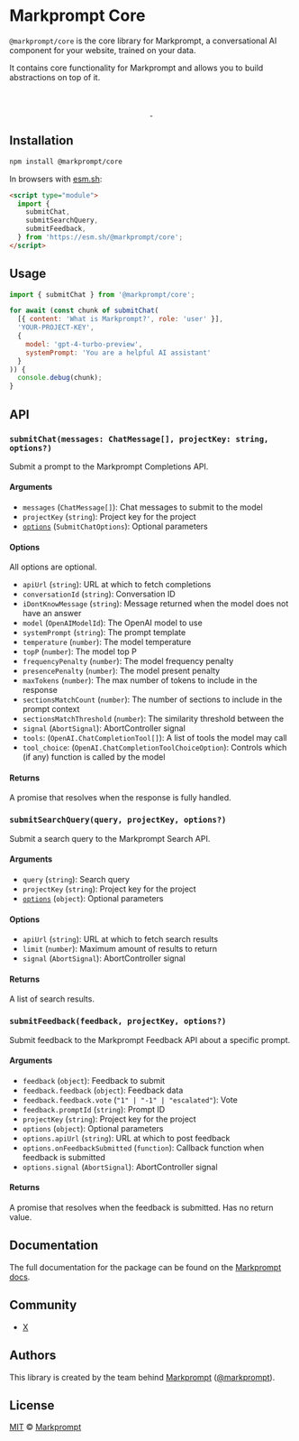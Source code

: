 # Markprompt Core

`@markprompt/core` is the core library for Markprompt, a conversational AI
component for your website, trained on your data.

It contains core functionality for Markprompt and allows you to build
abstractions on top of it.

<br />
<p align="center">
  <a aria-label="NPM version" href="https://www.npmjs.com/package/@markprompt/core">
    <img alt="" src="https://badgen.net/npm/v/@markprompt/core">
  </a>
  <a aria-label="License" href="https://github.com/motifland/markprompt-js/blob/main/packages/core/LICENSE">
    <img alt="" src="https://badgen.net/npm/license/@markprompt/core">
  </a>
</p>

## Installation

```sh
npm install @markprompt/core
```

In browsers with [esm.sh](https://esm.sh):

```html
<script type="module">
  import {
    submitChat,
    submitSearchQuery,
    submitFeedback,
  } from 'https://esm.sh/@markprompt/core';
</script>
```

## Usage

```js
import { submitChat } from '@markprompt/core';

for await (const chunk of submitChat(
  [{ content: 'What is Markprompt?', role: 'user' }],
  'YOUR-PROJECT-KEY',
  {
    model: 'gpt-4-turbo-preview',
    systemPrompt: 'You are a helpful AI assistant'
  }
)) {
  console.debug(chunk);
}
```

## API

### `submitChat(messages: ChatMessage[], projectKey: string, options?)`

Submit a prompt to the Markprompt Completions API.

#### Arguments

- `messages` (`ChatMessage[]`): Chat messages to submit to the model
- `projectKey` (`string`): Project key for the project
- [`options`](#options) (`SubmitChatOptions`): Optional parameters

#### Options

All options are optional.

- `apiUrl` (`string`): URL at which to fetch completions
- `conversationId` (`string`): Conversation ID
- `iDontKnowMessage` (`string`): Message returned when the model does not have
  an answer
- `model` (`OpenAIModelId`): The OpenAI model to use
- `systemPrompt` (`string`): The prompt template
- `temperature` (`number`): The model temperature
- `topP` (`number`): The model top P
- `frequencyPenalty` (`number`): The model frequency penalty
- `presencePenalty` (`number`): The model present penalty
- `maxTokens` (`number`): The max number of tokens to include in the response
- `sectionsMatchCount` (`number`): The number of sections to include in the
  prompt context
- `sectionsMatchThreshold` (`number`): The similarity threshold between the
- `signal` (`AbortSignal`): AbortController signal
- `tools`: (`OpenAI.ChatCompletionTool[]`): A list of tools the model may call
- `tool_choice`: (`OpenAI.ChatCompletionToolChoiceOption`): Controls which (if
  any) function is called by the model

#### Returns

A promise that resolves when the response is fully handled.

### `submitSearchQuery(query, projectKey, options?)`

Submit a search query to the Markprompt Search API.

#### Arguments

- `query` (`string`): Search query
- `projectKey` (`string`): Project key for the project
- [`options`](#options) (`object`): Optional parameters

#### Options

- `apiUrl` (`string`): URL at which to fetch search results
- `limit` (`number`): Maximum amount of results to return
- `signal` (`AbortSignal`): AbortController signal

#### Returns

A list of search results.

### `submitFeedback(feedback, projectKey, options?)`

Submit feedback to the Markprompt Feedback API about a specific prompt.

#### Arguments

- `feedback` (`object`): Feedback to submit
- `feedback.feedback` (`object`): Feedback data
- `feedback.feedback.vote` (`"1" | "-1" | "escalated"`): Vote
- `feedback.promptId` (`string`): Prompt ID
- `projectKey` (`string`): Project key for the project
- `options` (`object`): Optional parameters
- `options.apiUrl` (`string`): URL at which to post feedback
- `options.onFeedbackSubmitted` (`function`): Callback function when feedback is
  submitted
- `options.signal` (`AbortSignal`): AbortController signal

#### Returns

A promise that resolves when the feedback is submitted. Has no return value.

## Documentation

The full documentation for the package can be found on the
[Markprompt docs](https://markprompt.com/docs/sdk).

## Community

- [X](https://x.com/markprompt)

## Authors

This library is created by the team behind [Markprompt](https://markprompt.com)
([@markprompt](https://x.com/markprompt)).

## License

[MIT](./LICENSE) © [Markprompt](https://markprompt.com)
